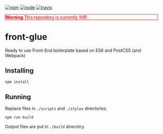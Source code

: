[![npm][npm]][npm-url]
[![node][node]][node-url]
[![travis][travis]][travis-url]

<div style="border:1px solid #f00;color:#f00">
  <strong>Warning</strong> This repository is currently WiP.
</div>

# front-glue
Ready to use Front-End boilerplate based on ES6 and PostCSS (and Webpack)

## Installing
```bash
npm install
```

## Running
Replace files in `./scripts` and `./styles` directories.

```bash
npm run build
```

Output files are put in `./build` direcotry.


[npm]: https://img.shields.io/npm/v/front-glue.svg
[npm-url]: https://npmjs.com/package/front-glue

[node]: https://img.shields.io/node/v/front-glue.svg
[node-url]: https://nodejs.org

[travis]: https://img.shields.io/travis/vforge/front-glue.svg
[travis-url]: https://travis-ci.org/vforge/front-glue

